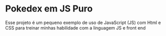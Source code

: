 # Pokedex em JS Puro

Esse projeto é um pequeno exemplo de uso de JavaScript (JS) com Html e CSS para treinar minhas habilidade com a linguagem JS e front end